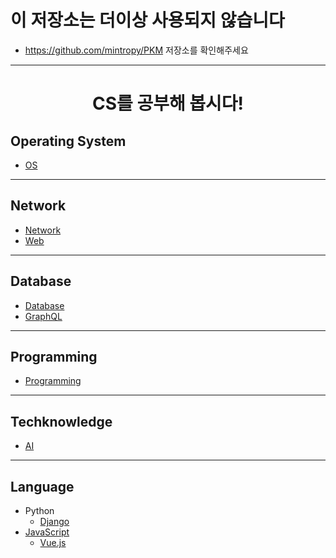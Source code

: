 # 이 저장소는 더이상 사용되지 않습니다
- https://github.com/mintropy/PKM 저장소를 확인해주세요

---
# <center>CS를 공부해 봅시다!</center>

## Operating System
- [OS](OS/README.md)
---
## Network
- [Network](Network/README.md)
- [Web](web/README.md)
---
## Database
- [Database](Database/README.md)
- [GraphQL](GraphQL/README.md)
---
## Programming
- [Programming](programming/README.md)
---
## Techknowledge
- [AI](AI/README.md)
---
## Language
- Python
    - [Django](Django/README.md)
- [JavaScript](JavaScript/README.md)
    - [Vue.js](Vue.js/README.md)
